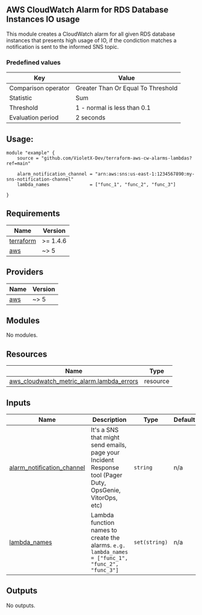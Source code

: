 ## AWS CloudWatch Alarm for RDS Database Instances IO usage

This module creates a CloudWatch alarm for all given RDS database instances that presents high usage of IO, if the condiction matches a notification is sent to the informed SNS topic.

### Predefined values
| Key | Value |
|------|---------|
| Comparison operator | Greater Than Or Equal To Threshold |
| Statistic | Sum |
| Threshold | 1 - normal is less than 0.1 |
| Evaluation period | 2 seconds |

## Usage:

```
module "example" {
    source = "github.com/VioletX-Dev/terraform-aws-cw-alarms-lambdas?ref=main"

    alarm_notification_channel = "arn:aws:sns:us-east-1:1234567890:my-sns-notification-channel"
    lambda_names               = ["func_1", "func_2", "func_3"]

}
```

## Requirements

| Name | Version |
|------|---------|
| <a name="requirement_terraform"></a> [terraform](#requirement\_terraform) | >= 1.4.6 |
| <a name="requirement_aws"></a> [aws](#requirement\_aws) | ~> 5 |

## Providers

| Name | Version |
|------|---------|
| <a name="provider_aws"></a> [aws](#provider\_aws) | ~> 5 |

## Modules

No modules.

## Resources

| Name | Type |
|------|------|
| [aws_cloudwatch_metric_alarm.lambda_errors](https://registry.terraform.io/providers/hashicorp/aws/latest/docs/resources/cloudwatch_metric_alarm) | resource |

## Inputs

| Name | Description | Type | Default | Required |
|------|-------------|------|---------|:--------:|
| <a name="input_alarm_notification_channel"></a> [alarm\_notification\_channel](#input\_alarm\_notification\_channel) | It's a SNS that might send emails, page your Incident Response tool (Pager Duty, OpsGenie, VitorOps, etc) | `string` | n/a | yes |
| <a name="input_lambda_names"></a> [lambda\_names](#input\_lambda\_names) | Lambda function names to create the alarms. `e.g. lambda_names = ["func_1", "func_2", "func_3"]` | `set(string)` | n/a | yes |

## Outputs

No outputs.
